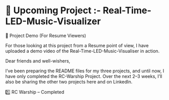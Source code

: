 # 📢 Upcoming Project :- Real-Time-LED-Music-Visualizer

🎥 Project Demo (For Resume Viewers)

For those looking at this project from a Resume point of view, I have uploaded a demo video of the Real-Time-LED-Music-Visualiser in action.

Dear friends and well-wishers,

I’ve been preparing the README files for my three projects, and until now, I have only completed the RC-Warship Project. Over the next 2–3 weeks, I’ll also be sharing the other two projects here and on LinkedIn.

1️⃣ RC Warship – Completed
